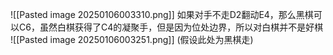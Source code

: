 ![[Pasted image 20250106003310.png]]
如果对手不走D2翻动E4，那么黑棋可以C6，虽然白棋获得了C4的凝聚手，但是因为位处边界，所以对白棋并不是好棋
![[Pasted image 20250106003251.png]]
(假设此处为黑棋走)